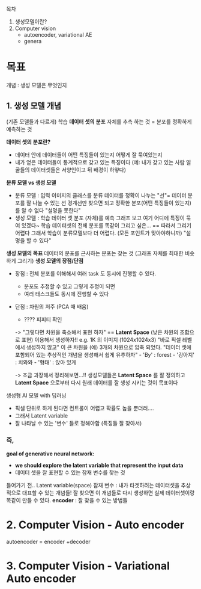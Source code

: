 목차
1. 생성모델이란?
2. Computer vision
	- autoencoder, variational AE
	- genera
# 목표
개념 : 생성 모델은 무엇인지


## 1. **생성 모델 개념**
(기존 모델들과 다르게) 학습 **데이터 셋의 분포** 자체를 추측 하는 것
= 분포를 정확하게 예측하는 것

**데이터 셋의 분포란?**
- 데이터 안에 데이터들이 어떤 특징들이 있는지 어떻게 잘 묶여있는지
- 내가 얻은 데이터들이 통계적으로 갖고 있는 특징이다 
  (예: 내가 갖고 있는 사람 얼굴들의 데이터셋들은 서양인이고 뒤 배경이 하얗다)


**분류 모델 vs 생성 모델**
- 분류 모델 : 입력 이미지의 클래스를 분류
		데이터를 정확이 나누는 "선"= 데이터 분포를 잘 나눌 수 있는 선
		경계선만 찾으면 되고
		정확한 분포(어떤 특징들이 있는지) 를 알 수 없다
		"설명을 못한다"
- 생성 모델 : 학습 데이터 셋 분포 (자체)를 예측
		그래프 보고 여기 어디에 특징이 묶여 있겠다~ 
		학습 데이터셋의 전체 분포를 똑같이 그리고 싶은... 
		== 따라서 그리기 어렵다 그래서 학습이 분류모델보다 더 어렵다. (모든 포인트가 맞아야하니까)
		"설명을 할 수 있다"

**생성 모델의 목표**
	 데이터의 분포를 근사하는 분포는 찾는 것 (그래프 자체를 최대한 비슷하게 그리기)
**생성 모델의 장점/단점**
-  장점 : 전체 분포를 이해해서 여러 task 도 동시에 진행할 수 있다.
	- 분포도 추정할 수 있고 그렇게 추정이 되면
	- 여러 태스크들도 동시에 진행할 수 있다
		  
- 단점 : 차원의 저주 (PCA 때 배움)
	- ???? 피피티 확인 
 
	-> "그렇다면 차원을 축소해서 표현 하자" == **Latent Space** (낮은 차원의 조합으로 표현) 이용해서 생성하자!! 
		e.g. 1K 의 이미지 (1024x1024x3)  "바로 픽셀 레벨에서 생성하지 않고" 이 큰 차원을
			(예) 3개의 차원으로 압축 되었다. "데이터 셋에 포함되어 있는 추상적인 개념을 생성해서 쉽게 유추하자"
				- 'By' : forest
				- '강아지' : 치와와
				- '형태' : 앉아 있게
		

	-> 조금 과장해서 정리해보면...!!
		생성모델들은 **Latent Space** 를 잘 정의하고 **Latent Space** 으로부터 다시 원래 데이터를 잘 생성 시키는 것이 목표이다 

생성형 AI 모델 with 딥러닝 
- 픽셀 단위로 하게 된다면 컨트롤이 어렵고 확률도 높을 뿐더러.... 
- 그래서 Latent variable
- 잘 나타날 수 있는 '변수' 들로 정해야함 (특징들 잘 찾아서)

### 즉, 
**goal of generative neural network:**
- **we should explore the latent variable that represent the input data**
- 데이터 셋을 잘 표현할 수 있는 잠재 변수를 찾는 것


들어가기 전..
Latent variable(space) 잠재 변수 : 내가 타겟하려는 데이터셋을 추상적으로 대표할 수 있는 개념들!
잘 찾으면 이 개념들로 다시 생성하면 실제 데이터셋이랑 똑같이 만들 수 있다.
**encoder** : 잘 찾을 수 있는 방법들  
# 2. Computer Vision - Auto encoder
autoencoder = encoder +decoder



# 3. Computer Vision - Variational Auto encoder
